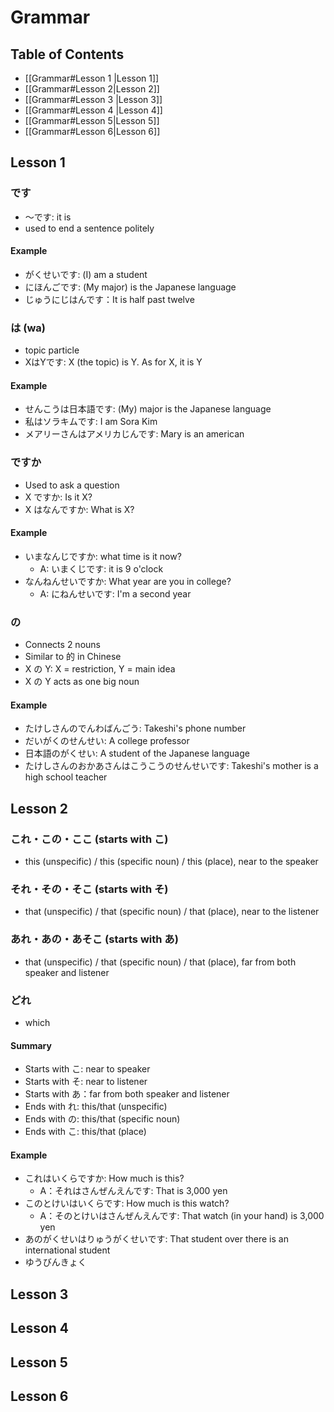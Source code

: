# Grammar

## Table of Contents
- [[Grammar#Lesson 1 |Lesson 1]]
- [[Grammar#Lesson 2|Lesson 2]]
- [[Grammar#Lesson 3 |Lesson 3]]
- [[Grammar#Lesson 4 |Lesson 4]]
- [[Grammar#Lesson 5|Lesson 5]]
- [[Grammar#Lesson 6|Lesson 6]]

## Lesson 1

### です
- 〜です: it is
- used to end a sentence politely
#### Example
- がくせいです: (I) am a student
- にほんごです: (My major) is the Japanese language
- じゅうにじはんです：It is half past twelve

### は (wa)
- topic particle
-  XはYです: X (the topic) is Y. As for X, it is Y
#### Example
- せんこうは日本語です: (My) major is the Japanese language
- 私はソラキムです: I am Sora Kim
- メアリーさんはアメリカじんです: Mary is an american

### ですか
- Used to ask a question
- X ですか: Is it X?
- X はなんですか: What is X?
#### Example
- いまなんじですか: what time is it now?
	-  A: いまくじです: it is 9 o'clock
- なんねんせいですか: What year are you in college?
	- A: にねんせいです: I'm a second year

### の
- Connects 2 nouns
- Similar to 的 in Chinese
- X の Y: X = restriction, Y = main idea
- X の Y acts as one big noun
#### Example
- たけしさんのでんわばんごう: Takeshi's phone number
- だいがくのせんせい: A college professor
- 日本語のがくせい: A student of the Japanese language
- たけしさんのおかあさんはこうこうのせんせいです: Takeshi's mother is a high school teacher

## Lesson 2

### これ・この・ここ (starts with こ)
- this (unspecific) / this (specific noun) / this (place), near to the speaker

### それ・その・そこ (starts with そ)
- that (unspecific) / that (specific noun) / that (place), near to the listener

### あれ・あの・あそこ (starts with あ)
- that (unspecific) / that (specific noun) / that (place), far from both speaker and listener

### どれ
- which

#### Summary
- Starts with こ: near to speaker
- Starts with そ: near to listener
- Starts with あ：far from both speaker and listener
- Ends with れ: this/that (unspecific)
- Ends with の: this/that (specific noun)
- Ends with こ: this/that (place)



#### Example
- これはいくらですか: How much is this?
	- A：それはさんぜんえんです: That is 3,000 yen
- このとけいはいくらです: How much is this watch?
	- A：そのとけいはさんぜんえんです: That watch (in your hand) is 3,000 yen
- あのがくせいはりゅうがくせいです: That student over there is an international student
- ゆうびんきょく



## Lesson 3


## Lesson 4


## Lesson 5


## Lesson 6